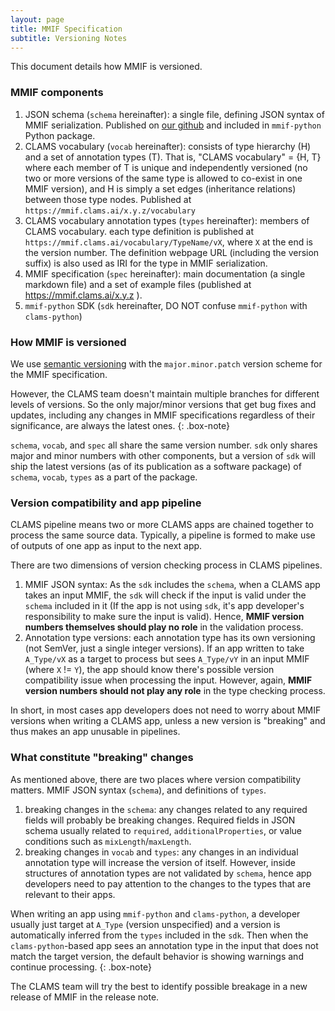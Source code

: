 ```yaml
---
layout: page
title: MMIF Specification
subtitle: Versioning Notes
---
```


This document details how MMIF is versioned. 

### MMIF components
1. JSON schema (`schema` hereinafter): a single file, defining JSON syntax of MMIF serialization. Published on [our github](https://raw.githubusercontent.com/clamsproject/mmif/develop/schema/mmif.json) and included in `mmif-python` Python package.
1. CLAMS vocabulary (`vocab` hereinafter): consists of type hierarchy (H) and a set of annotation types (T). That is, "CLAMS vocabulary" = {H, T} where each member of T is unique and independently versioned (no two or more versions of the same type is allowed to co-exist in one MMIF version), and H is simply a set edges (inheritance relations) between those type nodes. Published at `https://mmif.clams.ai/x.y.z/vocabulary`
1. CLAMS vocabulary annotation types (`types` hereinafter): members of CLAMS vocabulary. each type definition is published at `https://mmif.clams.ai/vocabulary/TypeName/vX`, where `X` at the end is the version number. The definition webpage URL (including the version suffix) is also used as IRI for the type in MMIF serialization. 
1. MMIF specification (`spec` hereinafter): main documentation (a single markdown file) and a set of example files (published at https://mmif.clams.ai/x.y.z ).
1. `mmif-python` SDK (`sdk` hereinafter, DO NOT confuse `mmif-python` with `clams-python`)

### How MMIF is versioned

We use [semantic versioning](https://semver.org/) with the `major.minor.patch` version scheme for the MMIF specification. 

However, the CLAMS team doesn't maintain multiple branches for different levels of versions. So the only major/minor versions that get bug fixes and updates, including any changes in MMIF specifications regardless of their significance, are always the latest ones.
{: .box-note}

`schema`, `vocab`, and `spec` all share the same version number. `sdk` only shares major and minor numbers with other components, but a version of `sdk` will ship the latest versions (as of its publication as a software package) of `schema`, `vocab`, `types` as a part of the package.

### Version compatibility and app pipeline
CLAMS pipeline means two or more CLAMS apps are chained together to process the same source data. Typically, a pipeline is formed to make use of outputs of one app as input to the next app. 

There are two dimensions of version checking process in CLAMS pipelines.
1. MMIF JSON syntax: As the `sdk` includes the `schema`, when a CLAMS app takes an input MMIF, the `sdk` will check if the input is valid under the `schema` included in it (If the app is not using `sdk`, it's app developer's responsibility to make sure the input is valid). Hence, **MMIF version numbers themselves should play no role** in the validation process.
1. Annotation type versions: each annotation type has its own versioning (not SemVer, just a single integer versions). If an app written to take `A_Type/vX` as a target to process but sees `A_Type/vY` in an input MMIF (where `X` != `Y`), the app should know there's possible version compatibility issue when processing the input. However, again, **MMIF version numbers should not play any role** in the type checking process.
 
In short, in most cases app developers does not need to worry about MMIF versions when writing a CLAMS app, unless a new version is "breaking" and thus makes an app unusable in pipelines. 

### What constitute "breaking" changes 

As mentioned above, there are two places where version compatibility matters. MMIF JSON syntax (`schema`), and definitions of `types`. 
1. breaking changes in the `schema`: any changes related to any required fields will probably be breaking changes. Required fields in JSON schema usually related to `required`, `additionalProperties`, or value conditions such as `mixLength`/`maxLength`. 
1. breaking changes in `vocab` and `types`: any changes in an individual annotation type will increase the version of itself. However, inside structures of annotation types are not validated by `schema`, hence app developers need to pay attention to the changes to the types that are relevant to their apps. 

When writing an app using `mmif-python` and `clams-python`, a developer usually just target at `A_Type` (version unspecified) and a version is automatically inferred from the `types` included in the `sdk`. Then when the `clams-python`-based app sees an annotation type in the input that does not match the target version, the default behavior is showing warnings and continue processing.
{: .box-note}
 
The CLAMS team will try the best to identify possible breakage in a new release of MMIF in the release note. 

